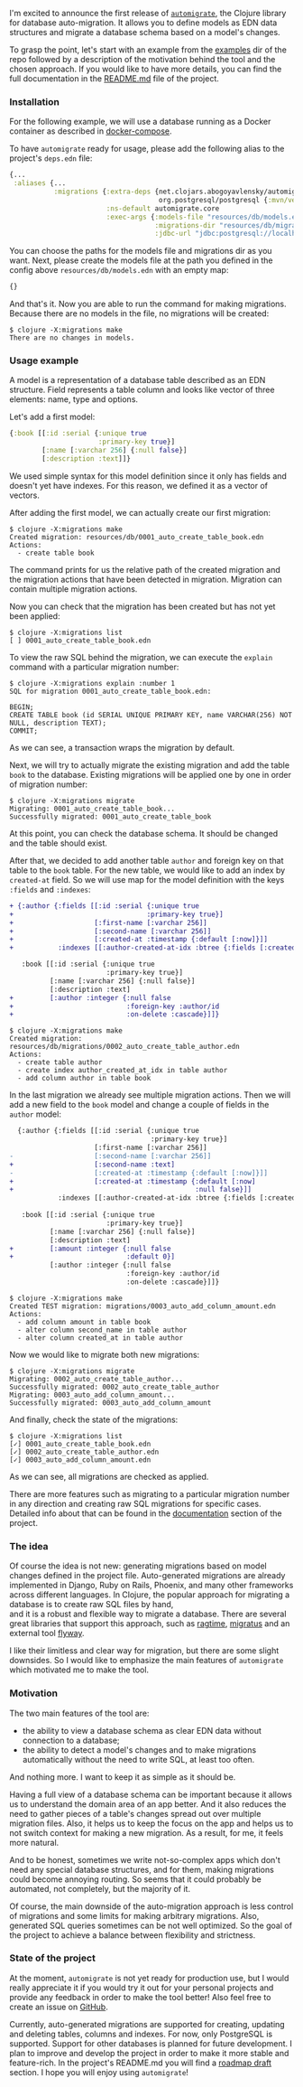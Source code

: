 I'm excited to announce the first release of [`automigrate`](https://github.com/abogoyavlensky/automigrate), 
the Clojure library for database auto-migration. It allows you to define models as EDN data structures 
and migrate a database schema based on a model's changes. 

To grasp the point, let's start with an example from the [examples](https://github.com/abogoyavlensky/automigrate/tree/master/examples) 
dir of the repo followed by a description of the motivation behind the tool and the chosen approach. 
If you would like to have more details, you can find the full documentation 
in the [README.md](https://github.com/abogoyavlensky/automigrate#automigrate) file of the project.


### Installation

For the following example, we will use a database running as a Docker container as described in 
[docker-compose](https://github.com/abogoyavlensky/automigrate/blob/59797c63ffd3af008dcb9825a9d8887347bf5c36/examples/docker-compose.yaml#L4-L11). 

To have `automigrate` ready for usage, please add the following alias to the project's `deps.edn` file:

```clojure
{...
 :aliases {...
           :migrations {:extra-deps {net.clojars.abogoyavlensky/automigrate {:mvn/version "0.1.0"}
                                     org.postgresql/postgresql {:mvn/version "42.3.1"}}
                        :ns-default automigrate.core
                        :exec-args {:models-file "resources/db/models.edn"
                                    :migrations-dir "resources/db/migrations"
                                    :jdbc-url "jdbc:postgresql://localhost:5432/demo?user=demo&password=demo"}}}}
```

You can choose the paths for the models file and migrations dir as you want. 
Next, please create the models file at the path you defined in the config above `resources/db/models.edn` 
with an empty map:

```clojure
{}
```

And that's it. Now you are able to run the command for making migrations. 
Because there are no models in the file, no migrations will be created:

```shell
$ clojure -X:migrations make
There are no changes in models.
```

### Usage example

A model is a representation of a database table described as an EDN structure.
Field represents a table column and looks like vector of three elements: name, type and options.

Let's add a first model:

```clojure
{:book [[:id :serial {:unique true
                      :primary-key true}]
        [:name [:varchar 256] {:null false}]
        [:description :text]]}
```

We used simple syntax for this model definition since it only has fields and doesn't yet have indexes. 
For this reason, we defined it as a vector of vectors.

After adding the first model, we can actually create our first migration:

```shell
$ clojure -X:migrations make
Created migration: resources/db/0001_auto_create_table_book.edn
Actions:
  - create table book
```

The command prints for us the relative path of the created migration and the migration actions 
that have been detected in migration. Migration can contain multiple migration actions.

Now you can check that the migration has been created but has not yet been applied:

```shell 
$ clojure -X:migrations list
[ ] 0001_auto_create_table_book.edn
```

To view the raw SQL behind the migration, we can execute the `explain` command 
with a particular migration number:

```shell
$ clojure -X:migrations explain :number 1
SQL for migration 0001_auto_create_table_book.edn:

BEGIN;
CREATE TABLE book (id SERIAL UNIQUE PRIMARY KEY, name VARCHAR(256) NOT NULL, description TEXT);
COMMIT;
```

As we can see, a transaction wraps the migration by default.

Next, we will try to actually migrate the existing migration and add the table `book` to the database.
Existing migrations will be applied one by one in order of migration number: 

```shell
$ clojure -X:migrations migrate
Migrating: 0001_auto_create_table_book...
Successfully migrated: 0001_auto_create_table_book
```

At this point, you can check the database schema. It should be changed and the table should exist.

After that, we decided to add another table `author` and foreign key on that table to the `book` table. 
For the new table, we would like to add an index by `created-at` field. So we will use map 
for the model definition with the keys `:fields` and `:indexes`:

```diff
+ {:author {:fields [[:id :serial {:unique true
+                                 :primary-key true}]
+                    [:first-name [:varchar 256]]
+                    [:second-name [:varchar 256]]
+                    [:created-at :timestamp {:default [:now]}]]
+           :indexes [[:author-created-at-idx :btree {:fields [:created-at]}]]}

   :book [[:id :serial {:unique true
                        :primary-key true}]
          [:name [:varchar 256] {:null false}]
          [:description :text]
+         [:author :integer {:null false
+                            :foreign-key :author/id
+                            :on-delete :cascade}]]}
```

```shell
$ clojure -X:migrations make
Created migration: resources/db/migrations/0002_auto_create_table_author.edn
Actions:
  - create table author
  - create index author_created_at_idx in table author
  - add column author in table book
```

In the last migration we already see multiple migration actions.
Then we will add a new field to the `book` model and change a couple of fields in the `author` model:

```diff
  {:author {:fields [[:id :serial {:unique true
                                   :primary-key true}]
                     [:first-name [:varchar 256]]
-                    [:second-name [:varchar 256]]
+                    [:second-name :text]
-                    [:created-at :timestamp {:default [:now]}]]
+                    [:created-at :timestamp {:default [:now]
+                                             :null false}]]
            :indexes [[:author-created-at-idx :btree {:fields [:created-at]}]]}
  
   :book [[:id :serial {:unique true
                        :primary-key true}]
          [:name [:varchar 256] {:null false}]
          [:description :text]
+         [:amount :integer {:null false
+                            :default 0}]
          [:author :integer {:null false
                             :foreign-key :author/id
                             :on-delete :cascade}]]}
```

```shell
$ clojure -X:migrations make
Created TEST migration: migrations/0003_auto_add_column_amount.edn
Actions:
  - add column amount in table book
  - alter column second_name in table author
  - alter column created_at in table author
``` 

Now we would like to migrate both new migrations:

```shell
$ clojure -X:migrations migrate
Migrating: 0002_auto_create_table_author...
Successfully migrated: 0002_auto_create_table_author
Migrating: 0003_auto_add_column_amount...
Successfully migrated: 0003_auto_add_column_amount
```

And finally, check the state of the migrations:

```shell
$ clojure -X:migrations list
[✓] 0001_auto_create_table_book.edn
[✓] 0002_auto_create_table_author.edn
[✓] 0003_auto_add_column_amount.edn
```

As we can see, all migrations are checked as applied.

There are more features such as migrating to a particular migration number in any direction 
and creating raw SQL migrations for specific cases. 
Detailed info about that can be found in the [documentation](https://github.com/abogoyavlensky/automigrate/tree/master#documentation) 
section of the project.


### The idea

Of course the idea is not new: generating migrations based on model changes 
defined in the project file. 
Auto-generated migrations are already implemented in Django, Ruby on Rails, Phoenix, 
and many other frameworks across different languages. In Clojure, 
the popular approach for migrating a database is to create raw SQL files by hand,  
and it is a robust and flexible way to migrate a database.
There are several great libraries that support this approach, 
such as [ragtime](https://github.com/weavejester/ragtime), [migratus](https://github.com/yogthos/migratus) 
and an external tool [flyway](https://flywaydb.org/).

I like their limitless and clear way for migration, but there are some slight downsides. 
So I would like to emphasize the main features of `automigrate` which motivated me to make the tool. 


### Motivation

The two main features of the tool are:
- the ability to view a database schema as clear EDN data without connection to a database; 
- the ability to detect a model's changes and to make migrations automatically 
without the need to write SQL, at least too often. 

And nothing more. I want to keep it as simple as it should be.

Having a full view of a database schema can be important because it allows us to understand the domain area 
of an app better. And it also reduces the need to gather pieces of a table's changes spread out over multiple migration files. 
Also, it helps us to keep the focus on the app and helps us to not switch context for making a new migration. 
As a result, for me, it feels more natural.

And to be honest, sometimes we write not-so-complex apps which don't need any special database structures, 
and for them, making migrations could become annoying routing. 
So seems that it could probably be automated, not completely, but the majority of it.    

Of course, the main downside of the auto-migration approach is less control of migrations 
and some limits for making arbitrary migrations. Also, generated SQL queries sometimes can be not well optimized.
So the goal of the project to achieve a balance between flexibility and strictness. 


### State of the project

At the moment, `automigrate` is not yet ready for production use, but I would really appreciate it 
if you would try it out for your personal projects and provide any feedback in order to make the tool better! 
Also feel free to create an issue on [GitHub](https://github.com/abogoyavlensky/abogoyavlensky.github.io/issues).  

Currently, auto-generated migrations are supported for creating, updating and deleting 
tables, columns and indexes. For now, only PostgreSQL is supported. 
Support for other databases is planned for future development.
I plan to improve and develop the project in order to make it more stable and feature-rich. 
In the project's README.md you will find 
a [roadmap draft](https://github.com/abogoyavlensky/automigrate/tree/master#roadmap-draft) section. 
I hope you will enjoy using `automigrate`!
